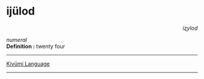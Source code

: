 
# ijülod

<div align="right"><i>iʐylod</i></div>

*numeral*  
**Definition :** twenty four  

---

[Kivümi Language](../README.md)

---

